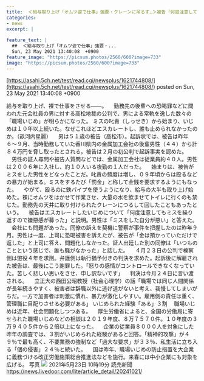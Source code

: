 ```yaml
---
title:  ＜給与取り上げ「オムツ姿で仕事」強要・クレーンに吊るす…＞被告「何度注意してもミスを繰り返すので嫌悪感が募った」  
categories:
- news
excerpt: |
  
feature_text: |
  ##  ＜給与取り上げ「オムツ姿で仕事」強要・...
  Sun, 23 May 2021 13:40:08  +0900
feature_image: "https://picsum.photos/2560/600?image=733"
image: "https://picsum.photos/2560/600?image=733"
---
```


[https://asahi.5ch.net/test/read.cgi/newsplus/1621744808/](https://asahi.5ch.net/test/read.cgi/newsplus/1621744808/)
posted on Sun, 23 May 2021 13:40:08  +0900

<!--more-->

給与を取り上げ、裸で仕事をさせる——。 　勤務先の後輩への恐喝罪などに問われた元会社員の男に対する高松地裁の公判で、男による常軌を逸した数々の「職場いじめ」が明らかになった。 ミスの叱責（しっせき）から始まり、いじめは１０年以上続いた。なぜこれほどエスカレートし、誰も止められなかったのか。（畝河内星麗） 　男は５１歳の被告（高松市）。起訴状では、被告は昨年６〜９月、当時勤務していた香川県内の金属加工会社の後輩男性（４４）から計８４万円を脅し取ったとされる。被告は２月の初公判で起訴事実を認めた。 　男性の証人尋問や被告人質問などでは、金属加工会社は従業員約４０人。男性は２００６年に入社し、約１０人いる夜勤の１人だった。 　始まりは、被告がミスをした男性をどなったことだ。叱責の頻度は増し、０９年頃からは殴るなどの暴力が始まる。ミスをするたび「罰金」と称して金銭を要求するようにもなった。 　やがて、殴るのに鉄パイプを使うようになり、給与の大半も取り上げ始めた。裸にオムツをはかせて作業させ、大量の水を飲ませてトイレに行くのも禁じた。勤務先の天井に取り付けられたクレーンにつるして回したこともあったという。 　被告はエスカレートしたいじめについて「何度注意してもミスを繰り返すので嫌悪感が募った」と説明。男性は「ミスをした自分が悪い」と答えた。 　会社にも問題があった。同僚の訴えを契機に警察が事件を把握したのは昨年９月。男性は一度、上司に恐喝被害を訴えたが、被告が「金は預かっていただけで返した」と上司に答え、問題化しなかった。証人出廷した別の同僚は「いつものことという感じで、誰も騒がなかった」と話した。 　４月２３日の公判で検察側は懲役４年を求刑。弁護側は執行猶予付きの判決を求めた。起訴後に解雇された被告は、最後にこう謝罪した。「怒りの感情がコントロールできなくなっていた。苦しく悲しい思いをさせ、申し訳ないです」 　判決は今月２４日に言い渡される。 　立正大の西田公昭教授（社会心理学）の話「職場では同じ人間関係が長年続きやすく、被害者は辞職以外に逃げ道がないと考え、我慢してしまいがちだ。一方で加害者は刺激に慣れ、暴力が激化しやすい。雇用側の責任は重く、管理職に目配りさせる必要がある」 いじめられた経験「ある」３割 　職場いじめは近年、社会問題化しつつある。 　厚生労働省によると、全国の労働局に寄せられた職場いじめなどの相談は２０１９年度、８万７５７０件。１０年度の３万９４０５件から２倍以上になった。 　企業の従業員８０００人を対象にした昨年の調査では、３割がいじめられた経験があると回答。「精神的攻撃」が４９％で最も高く、不要業務の強制など「過大な要求」が３３％、私生活に立ち入る「個の侵害」２４％と続いた。 　国は昨年、職場いじめの防止措置を大企業に義務づける改正労働施策総合推進法などを施行。来春には中小企業にも対象を広げる。 写真 ![](https://image.news.livedoor.com/newsimage/stf/4/b/4bdd9_1231_5f37acc8919fcc7211f182e7c1e604c1.jpg) 2021年5月23日 10時19分 読売新聞 https://news.livedoor.com/lite/article_detail/20241021/
